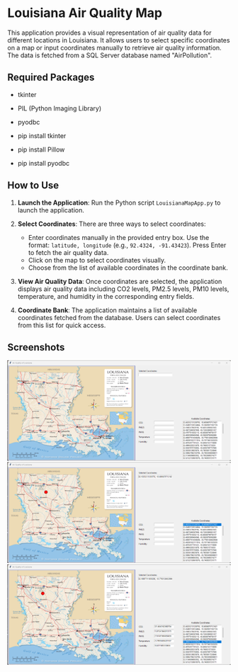# Louisiana Air Quality Map

This application provides a visual representation of air quality data for different locations in Louisiana. It allows users to select specific coordinates on a map or input coordinates manually to retrieve air quality information. The data is fetched from a SQL Server database named "AirPollution".

## Required Packages

- tkinter
- PIL (Python Imaging Library)
- pyodbc

- pip install tkinter
- pip install Pillow
- pip install pyodbc

## How to Use

1. **Launch the Application**: Run the Python script `LouisianaMapApp.py` to launch the application.

2. **Select Coordinates**: There are three ways to select coordinates:
   - Enter coordinates manually in the provided entry box. Use the format: `latitude, longitude` (e.g., `92.4324, -91.43423`). Press Enter to fetch the air quality data.
   - Click on the map to select coordinates visually.
   - Choose from the list of available coordinates in the coordinate bank.

3. **View Air Quality Data**: Once coordinates are selected, the application displays air quality data including CO2 levels, PM2.5 levels, PM10 levels, temperature, and humidity in the corresponding entry fields.

4. **Coordinate Bank**: The application maintains a list of available coordinates fetched from the database. Users can select coordinates from this list for quick access.

## Screenshots

![](/Screenshots/AirQualityImage1.png/)
![](/Screenshots/AirQualityImage2.png/)
![](/Screenshots/AirQualityImage3.png/)

